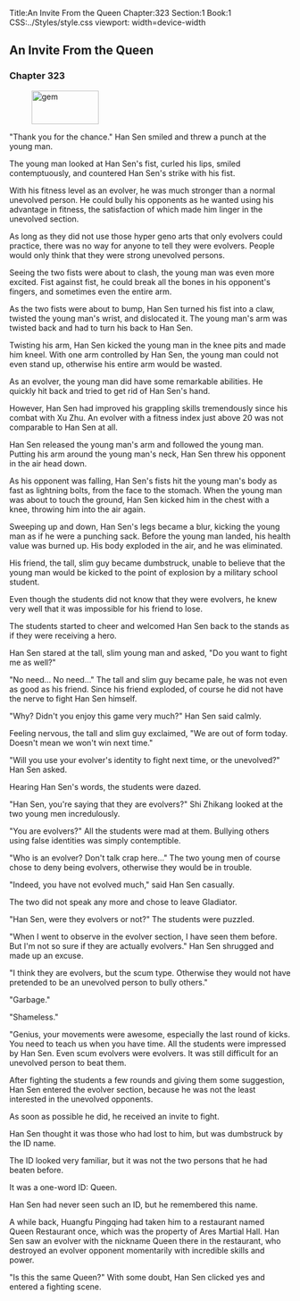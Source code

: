Title:An Invite From the Queen 
Chapter:323 
Section:1 
Book:1 
CSS:../Styles/style.css 
viewport: width=device-width
  
## An Invite From the Queen
### Chapter 323
  
<figure>
	<img src="../Images/gem.gif" alt="gem" id="gem" width="120" height="60" />
</figure>
  

  
"Thank you for the chance." Han Sen smiled and threw a punch at the young man.

The young man looked at Han Sen's fist, curled his lips, smiled contemptuously, and countered Han Sen's strike with his fist.

With his fitness level as an evolver, he was much stronger than a normal unevolved person. He could bully his opponents as he wanted using his advantage in fitness, the satisfaction of which made him linger in the unevolved section.

As long as they did not use those hyper geno arts that only evolvers could practice, there was no way for anyone to tell they were evolvers. People would only think that they were strong unevolved persons.

Seeing the two fists were about to clash, the young man was even more excited. Fist against fist, he could break all the bones in his opponent's fingers, and sometimes even the entire arm.

As the two fists were about to bump, Han Sen turned his fist into a claw, twisted the young man's wrist, and dislocated it. The young man's arm was twisted back and had to turn his back to Han Sen.

Twisting his arm, Han Sen kicked the young man in the knee pits and made him kneel. With one arm controlled by Han Sen, the young man could not even stand up, otherwise his entire arm would be wasted.

As an evolver, the young man did have some remarkable abilities. He quickly hit back and tried to get rid of Han Sen's hand.

However, Han Sen had improved his grappling skills tremendously since his combat with Xu Zhu. An evolver with a fitness index just above 20 was not comparable to Han Sen at all.

Han Sen released the young man's arm and followed the young man. Putting his arm around the young man's neck, Han Sen threw his opponent in the air head down.

As his opponent was falling, Han Sen's fists hit the young man's body as fast as lightning bolts, from the face to the stomach. When the young man was about to touch the ground, Han Sen kicked him in the chest with a knee, throwing him into the air again.

Sweeping up and down, Han Sen's legs became a blur, kicking the young man as if he were a punching sack. Before the young man landed, his health value was burned up. His body exploded in the air, and he was eliminated.

His friend, the tall, slim guy became dumbstruck, unable to believe that the young man would be kicked to the point of explosion by a military school student.

Even though the students did not know that they were evolvers, he knew very well that it was impossible for his friend to lose.

The students started to cheer and welcomed Han Sen back to the stands as if they were receiving a hero.

Han Sen stared at the tall, slim young man and asked, "Do you want to fight me as well?"

"No need… No need…" The tall and slim guy became pale, he was not even as good as his friend. Since his friend exploded, of course he did not have the nerve to fight Han Sen himself.

"Why? Didn't you enjoy this game very much?" Han Sen said calmly.

Feeling nervous, the tall and slim guy exclaimed, "We are out of form today. Doesn't mean we won't win next time."

"Will you use your evolver's identity to fight next time, or the unevolved?" Han Sen asked.

Hearing Han Sen's words, the students were dazed.

"Han Sen, you're saying that they are evolvers?" Shi Zhikang looked at the two young men incredulously.

"You are evolvers?" All the students were mad at them. Bullying others using false identities was simply contemptible.

"Who is an evolver? Don't talk crap here…" The two young men of course chose to deny being evolvers, otherwise they would be in trouble.

"Indeed, you have not evolved much," said Han Sen casually.

The two did not speak any more and chose to leave Gladiator.

"Han Sen, were they evolvers or not?" The students were puzzled.

"When I went to observe in the evolver section, I have seen them before. But I'm not so sure if they are actually evolvers." Han Sen shrugged and made up an excuse.

"I think they are evolvers, but the scum type. Otherwise they would not have pretended to be an unevolved person to bully others."

"Garbage."

"Shameless."

"Genius, your movements were awesome, especially the last round of kicks. You need to teach us when you have time. All the students were impressed by Han Sen. Even scum evolvers were evolvers. It was still difficult for an unevolved person to beat them.

After fighting the students a few rounds and giving them some suggestion, Han Sen entered the evolver section, because he was not the least interested in the unevolved opponents.

As soon as possible he did, he received an invite to fight.

Han Sen thought it was those who had lost to him, but was dumbstruck by the ID name.

The ID looked very familiar, but it was not the two persons that he had beaten before.

It was a one-word ID: Queen.

Han Sen had never seen such an ID, but he remembered this name.

A while back, Huangfu Pingqing had taken him to a restaurant named Queen Restaurant once, which was the property of Ares Martial Hall. Han Sen saw an evolver with the nickname Queen there in the restaurant, who destroyed an evolver opponent momentarily with incredible skills and power.

"Is this the same Queen?" With some doubt, Han Sen clicked yes and entered a fighting scene.